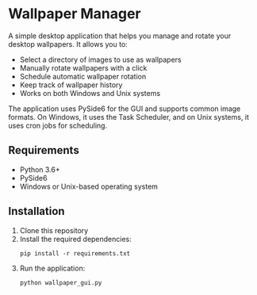 # Wallpaper Manager

A simple desktop application that helps you manage and rotate your desktop wallpapers. It allows you to:

- Select a directory of images to use as wallpapers
- Manually rotate wallpapers with a click
- Schedule automatic wallpaper rotation
- Keep track of wallpaper history
- Works on both Windows and Unix systems

The application uses PySide6 for the GUI and supports common image formats. On Windows, it uses the Task Scheduler, and on Unix systems, it uses cron jobs for scheduling.

## Requirements

- Python 3.6+
- PySide6
- Windows or Unix-based operating system

## Installation

1. Clone this repository
2. Install the required dependencies:
   ```
   pip install -r requirements.txt
   ```
3. Run the application:
   ```
   python wallpaper_gui.py
   ``` 